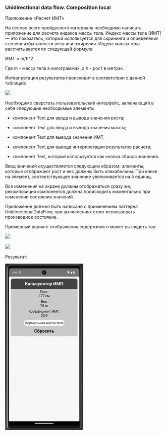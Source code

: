 ### Unidirectional data flow. Composition local

Приложение «Расчет ИМТ»

На основе всего пройденного материала необходимо написать приложение для расчета индекса массы тела. Индекс массы тела (ИМТ) — это показатель, который используется для скрининга и определения степени избыточности веса или ожирения. Индекс массы тела рассчитывается по следующей формуле:

ИМТ = m/h^2

Где m - масса тела в килограммах, а h - рост в метрах.

Интерпретация результатов происходит в соответствии с данной таблицей:  

![](https://static.tildacdn.com/tild6661-6362-4639-a537-376431353435/2.png)

Необходимо сверстать пользовательский интерфейс, включающий в себя следующие необходимые элементы:

- компонент Text для ввода и вывода значения роста;

- компонент Text для ввода и вывода значения массы;
- компонент Text для вывода значения ИМТ;
- компонент Text для вывода интерпретации результатов расчета;
- компонент Text, который используется как кнопка сброса значений.

Ввод значений осуществляется следующим образом: элементы, которые отображают рост и вес должны быть кликабельны. При клике на элемент, соответствующее значение увеличивается на 5 единиц.

Все изменения на экране должны отображаться сразу же, рекомпозиция компонентов должна происходить моментально при изменении состояния значений.

Приложение должно быть написано с применением паттерна UnidirectionalDataFlow, при вычислениях стоит использовать производное состояние.

Примерный вариант отображения содержимого может выглядеть так:

![](https://static.tildacdn.com/tild3963-3965-4661-b433-303866346663/3.png)

![](https://static.tildacdn.com/tild3534-3433-4232-b436-333232306434/5.png)

Результат:

<img src="https://github.com/Slayder12/CalculatingBMI/blob/main/assets/1.gif" width="50%" alt="Описание GIF" />